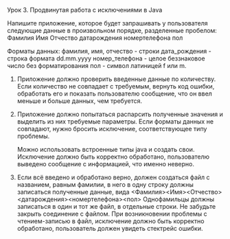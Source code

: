 Урок 3. Продвинутая работа с исключениями в Java

Напишите приложение, которое будет запрашивать у пользователя следующие данные в произвольном порядке,
разделенные пробелом:
    Фамилия Имя Отчество датарождения номертелефона пол

Форматы данных:
    фамилия, имя, отчество - строки
    дата_рождения - строка формата dd.mm.yyyy
    номер_телефона - целое беззнаковое число без форматирования
    пол - символ латиницей f или m.

1. Приложение должно проверить введенные данные по количеству.
   Если количество не совпадает с требуемым, вернуть код ошибки,
   обработать его и показать пользователю сообщение, что он ввел меньше и больше данных, чем требуется.

2. Приложение должно попытаться распарсить полученные значения и выделить из них требуемые параметры.
   Если форматы данных не совпадают, нужно бросить исключение, соответствующее типу проблемы.

    Можно использовать встроенные типы java и создать свои.
    Исключение должно быть корректно обработано, пользователю выведено сообщение с информацией, что именно неверно.

3. Если всё введено и обработано верно, должен создаться файл с названием, равным фамилии, в него в одну строку должны
   записаться полученные данные, вида <Фамилия><Имя><Отчество><датарождения><номертелефона><пол>
   Однофамильцы должны записаться в один и тот же файл, в отдельные строки.
   Не забудьте закрыть соединение с файлом.
   При возникновении проблемы с чтением-записью в файл, исключение должно быть корректно обработано,
   пользователь должен увидеть стектрейс ошибки.